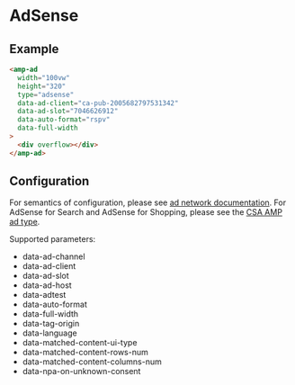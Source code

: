 <!---
Copyright 2015 The AMP HTML Authors. All Rights Reserved.

Licensed under the Apache License, Version 2.0 (the "License");
you may not use this file except in compliance with the License.
You may obtain a copy of the License at

      http://www.apache.org/licenses/LICENSE-2.0

Unless required by applicable law or agreed to in writing, software
distributed under the License is distributed on an "AS-IS" BASIS,
WITHOUT WARRANTIES OR CONDITIONS OF ANY KIND, either express or implied.
See the License for the specific language governing permissions and
limitations under the License.
-->

# AdSense

## Example

```html
<amp-ad
  width="100vw"
  height="320"
  type="adsense"
  data-ad-client="ca-pub-2005682797531342"
  data-ad-slot="7046626912"
  data-auto-format="rspv"
  data-full-width
>
  <div overflow></div>
</amp-ad>
```

## Configuration

For semantics of configuration, please see [ad network documentation](https://support.google.com/adsense/answer/7183212?hl=en). For AdSense for Search and AdSense for Shopping, please see the [CSA AMP ad type](https://github.com/ampproject/amphtml/blob/main/ads/vendors/csa.md).

Supported parameters:

-   data-ad-channel
-   data-ad-client
-   data-ad-slot
-   data-ad-host
-   data-adtest
-   data-auto-format
-   data-full-width
-   data-tag-origin
-   data-language
-   data-matched-content-ui-type
-   data-matched-content-rows-num
-   data-matched-content-columns-num
-   data-npa-on-unknown-consent
